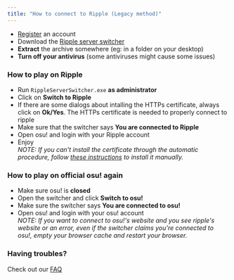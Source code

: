 ```yaml
---
title: "How to connect to Ripple (Legacy method)"
---
```

- [Register](http://ripple.moe/index.php?p=3) an account  
- Download the [Ripple server switcher](https://switcher.ripple.moe)
- **Extract** the archive somewhere (eg: in a folder on your desktop)  
- **Turn off your antivirus** (some antiviruses might cause some issues)  


### How to play on Ripple
- Run `RippleServerSwitcher.exe` **as administrator**  
- Click on **Switch to Ripple**  
- If there are some dialogs about intalling the HTTPs certificate, always click on **Ok/Yes**. The HTTPs certificate is needed to properly connect to ripple  
- Make sure that the switcher says **You are connected to Ripple**  
- Open osu! and login with your Ripple account  
- Enjoy  
_NOTE: If you can't install the certificate through the automatic procedure, follow [these instructions](https://ripple.moe/index.php?p=16&id=12) to install it manually._  

### How to play on official osu! again
- Make sure osu! is **closed**  
- Open the switcher and click **Switch to osu!**  
- Make sure the switcher says **You are connected to osu!**  
- Open osu! and login with your osu! account  
_NOTE: If you want to connect to osu!'s website and you see ripple's website or an error, even if the switcher claims you're connected to osu!, empty your browser cache and restart your browser._  

### Having troubles?
Check out our [FAQ](https://ripple.moe/doc/5)
